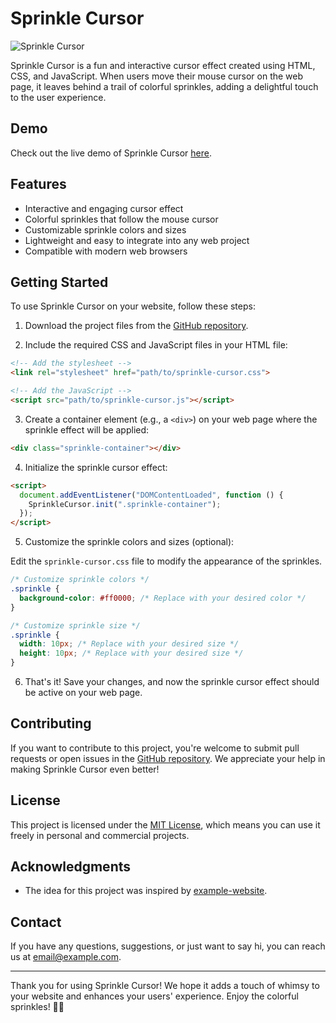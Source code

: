 # Sprinkle Cursor

![Sprinkle Cursor](sprinkle-cursor-demo.gif)

Sprinkle Cursor is a fun and interactive cursor effect created using HTML, CSS, and JavaScript. When users move their mouse cursor on the web page, it leaves behind a trail of colorful sprinkles, adding a delightful touch to the user experience.

## Demo

Check out the live demo of Sprinkle Cursor [here](https://example.com/sprinkle-cursor-demo).

## Features

- Interactive and engaging cursor effect
- Colorful sprinkles that follow the mouse cursor
- Customizable sprinkle colors and sizes
- Lightweight and easy to integrate into any web project
- Compatible with modern web browsers

## Getting Started

To use Sprinkle Cursor on your website, follow these steps:

1. Download the project files from the [GitHub repository](https://github.com/yourusername/sprinkle-cursor).

2. Include the required CSS and JavaScript files in your HTML file:

```html
<!-- Add the stylesheet -->
<link rel="stylesheet" href="path/to/sprinkle-cursor.css">

<!-- Add the JavaScript -->
<script src="path/to/sprinkle-cursor.js"></script>
```

3. Create a container element (e.g., a `<div>`) on your web page where the sprinkle effect will be applied:

```html
<div class="sprinkle-container"></div>
```

4. Initialize the sprinkle cursor effect:

```html
<script>
  document.addEventListener("DOMContentLoaded", function () {
    SprinkleCursor.init(".sprinkle-container");
  });
</script>
```

5. Customize the sprinkle colors and sizes (optional):

Edit the `sprinkle-cursor.css` file to modify the appearance of the sprinkles.

```css
/* Customize sprinkle colors */
.sprinkle {
  background-color: #ff0000; /* Replace with your desired color */
}

/* Customize sprinkle size */
.sprinkle {
  width: 10px; /* Replace with your desired size */
  height: 10px; /* Replace with your desired size */
}
```

6. That's it! Save your changes, and now the sprinkle cursor effect should be active on your web page.

## Contributing

If you want to contribute to this project, you're welcome to submit pull requests or open issues in the [GitHub repository](https://github.com/yourusername/sprinkle-cursor). We appreciate your help in making Sprinkle Cursor even better!

## License

This project is licensed under the [MIT License](LICENSE), which means you can use it freely in personal and commercial projects.

## Acknowledgments

- The idea for this project was inspired by [example-website](https://example.com/).

## Contact

If you have any questions, suggestions, or just want to say hi, you can reach us at [email@example.com](mailto:email@example.com).

---

Thank you for using Sprinkle Cursor! We hope it adds a touch of whimsy to your website and enhances your users' experience. Enjoy the colorful sprinkles! 🌈✨
